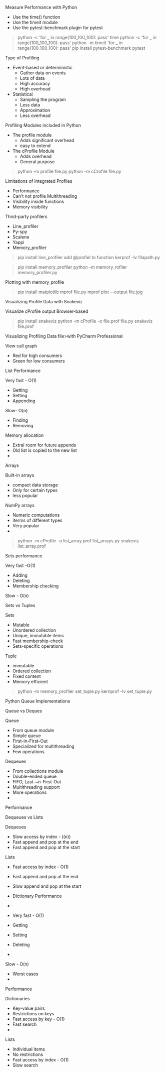 Measure Performance with Python

+ Use the time() function
+ Use the timeit module
+ Use the pytest-benchmark plugin for pytest


> python -c 'for _ in range(100_100_100): pass'
> time python -c 'for _ in range(100_100_100): pass'
> python -m timeit  'for _ in range(100_100_100): pass'
> pip install pytest-benchmark
> pytest


Type of Profiling

+ Event-based or deterministic
  + Gather data on events
  + Lots of data
  + High accuracy
  + High overhead
+ Statistical
  + Sampling the program
  + Less data
  + Approximation
  + Less overhead


Profiling Modules included in Python

+ The profile module 
  + Adds significant overhead 
  + easy to extend
+ The cProfile Module
  + Adds overhead
  + General purpose

> python -m profile file.py
> python -m cCrofile file.py

Limitations of Integrated Profiles

+ Performance
+ Can't not profile Multithreading
+ Visibility inside functions 
+ Memory visibility


Third-party profilers

+ Line_profiler
+ Py-spy
+ Scalene
+ Yappi
+ Memory_profiler


> pip install line_profiler
> add @profiel to function
> kerprof -lv filapath.py

> pip install memory_profiler
> python -m memory_rofiler  memory_profiler.py

Plotting with memory_profile

> pip install matplotlib
> mprof file.py
> mprof plot --output file.jpg

Visualizing Profile Data with Snakeviz

Visualize cProfile output
Browser-based

> pip install snakeviz
> python -m cProfile -o file.prof file.py
> snakeviz file.prof

Visualizing Profiling Data file>with PyCharm Professional

View call graph
+ Red for high consumers
+ Green for low consumers


List Performance

Very fast - O(1)

+ Getting
+ Setting
+ Appending


Slow- O(n)

+ Finding
+ Removing


Memory allocation

- Extral room for future appends
- Old list is copied to the new list
-

Arrays

Built-in arrays

+ compact data storage
+ Only for certain types 
+ less popular


NumPy arrays

+ Numeric computations
+ iterms of different types
+ Very popular
+
> python -m cProfile -o list_array.prof list_arrays.py
> snakeviz list_array.prof

Sets performance

Very fast -O(1)

+ Adding
+ Deleting
+ Membership checking


Slow - O(n)



Sets vs Tuples

Sets

+ Mutable
+ Unordered collection
+ Unique, immutable items
+ Fast membership-check
+ Sets-specific operations


Tuple

+ immutable
+ Ordered collection
+ Fixed content
+ Memory efficient


> python -m memory_profiler set_tuple.py
> kernprof -lv set_tuple.py

Python Queue Implementations

Queue vs Deques

Queue

+ From queue module
+ Simple queue
+ First-in-First-Out
+ Specialized for multithreading
+ Few operations

Dequeues

+ From collections module
+ Double-ended queue
+ FIFO, Last-~n-First-Out
+ Multithreading support
+ More operations
+

Performance

Dequeues vs Lists

Dequeues

+ Slow access by index - ((n))
+ Fast append and pop at the end
+ Fast append and pop at the start


Lists

+ Fast access by index - O(1)
+ Fast append and pop at the end
+ Slow append and pop at the start

+ Dictionary Performance
+
+ Very fast - O(1)
+ Getting 
+ Setting
+ Deleting
+
Slow - O(n)
  - Worst cases
  -


Performance

Dictionaries

+ Key-value pairs
+ Restrictions on keys
+ Fast access by key - O(1)
+ Fast search
+

Lists

+ Individual items
+ No restrictions
+ Fast access by index - O(1)
+ Slow search
